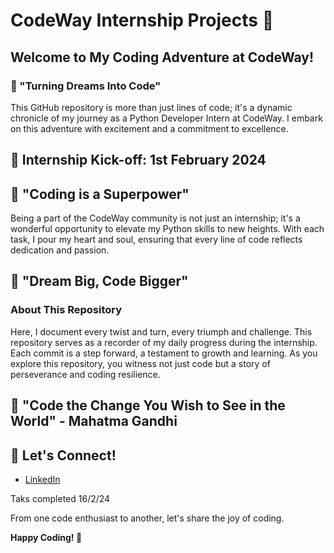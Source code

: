 ﻿# CodeWay Internship Projects 🚀


## Welcome to My Coding Adventure at CodeWay!

### 🌟 "Turning Dreams Into Code"

This GitHub repository is more than just lines of code; it's a dynamic chronicle of my journey as a Python Developer Intern at CodeWay. I embark on this adventure with excitement and a commitment to excellence.

## 🚀 Internship Kick-off: 1st February 2024

## 💬 "Coding is a Superpower" 

Being a part of the CodeWay community  is not just an internship; it's a wonderful opportunity to elevate my Python skills to new heights. With each task, I pour my heart and soul, ensuring that every line of code reflects dedication and passion.

## 🌠 "Dream Big, Code Bigger" 

### About This Repository

Here, I document every twist and turn, every triumph and challenge. This repository serves as a recorder of my daily progress during the internship. Each commit is a step forward, a testament to growth and learning. As you explore this repository, you witness not just code but a story of perseverance and coding resilience.

## 🚀 "Code the Change You Wish to See in the World" - Mahatma Gandhi

## 🤝 Let's Connect!

- [LinkedIn](https://www.linkedin.com/in/poorani-t27/)

Taks completed 16/2/24

From one code enthusiast to another, let's share the joy of coding.

**Happy Coding! 🚀**
